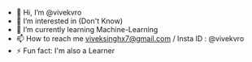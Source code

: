 - 👋 Hi, I’m @vivekvro
- 👀 I’m interested in (Don't Know)
- 🌱 I’m currently learning Machine-Learning
- 📫 How to reach me viveksinghx7@gmail.com / Insta ID : @vivekvro
- ⚡ Fun fact: I'm also a Learner 

<!---
vivekvro/vivekvro is a ✨ special ✨ repository because its `README.md` (this file) appears on your GitHub profile.
You can click the Preview link to take a look at your changes.
--->
